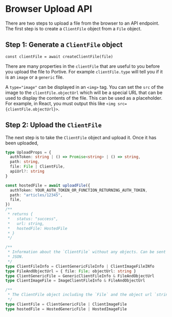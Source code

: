 # Browser Upload API

There are two steps to upload a file from the browser to an API endpoint. The first step is to create a `ClientFile` object from a `File` object.

## Step 1: Generate a `ClientFile` object

```
const clientFile = await createClientFile(file)
```

There are many properties in the `clientFile` that are useful to you before you upload the file to Portive. For example `clientFile.type` will tell you if it is an `image` or a `generic` file.

A `type="image"` can be displayed in an `<img>` tag. You can set the `src` of the image to the `clientFile.objectUrl` which will be a special URL that can be used to display the contents of the file. This can be used as a placeholder. For example, in React, you must output this like `<img src={clientFile.objectUrl}>`.

## Step 2: Upload the `ClientFile`

The next step is to take the `ClientFile` object and upload it. Once it has been uploaded,

```ts
type UploadProps = {
  authToken: string | () => Promise<string> | () => string,
  path: string,
  file: File | ClientFile,
  apiUrl?: string
}

const hostedFile = await uploadFile({
  authToken: YOUR_AUTH_TOKEN_OR_FUNCTION_RETURNING_AUTH_TOKEN,
  path: "articles/12345",
  file,
})
/**
 * returns {
 *   status: "success",
 *   url: string,
 *   hostedFile: HostedFile
 * }
 */
```

```ts
/**
 * Information about the `ClientFile` without any objects. Can be sent over
 * JSON.
 */
type ClientFileInfo = ClientGenericFileInfo | ClientImageFileINfo
type FileAndObjectUrl = { file: File; objectUrl: string }
type ClientGenericFile = GenericClientFileInfo & FileAndObjectUrl
type ClientImageFile = ImageClientFileInfo & FileAndObjectUrl

/**
 * The ClientFile object including the `File` and the object url `string`
 */
type ClientFile = ClientGenericFile | ClientImageFile
type hostedFile = HostedGenericFile | HostedImageFile
```
